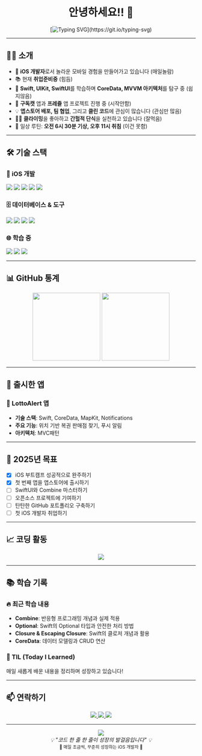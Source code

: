 <div align="center">

# 안녕하세요!! 👋

[![Typing SVG](https://readme-typing-svg.demolab.com?font=Fira+Code&pause=1000&color=21B5F7&width=500&lines=안녕하세요+iOS+개발자+양정무입니다!;Swift와+함께+성장하고+있습니다!;열심히+공부중!)](https://git.io/typing-svg)

</div>

---

## 🧑‍💻 소개

- 🍎 **iOS 개발자**로서 놀라운 모바일 경험을 만들어가고 있습니다 (매일놀람)
- 📚 현재 **취업준비중** (힘듬)
- 🌱 **Swift, UIKit, SwiftUI**를 학습하며 **CoreData, MVVM 아키텍처**를 탐구 중 (쉽지않음)
- 🎯 **구독캣** 앱과 **프레즐** 앱 프로젝트 진행 중 (시작안함)
- 💡 **앱스토어 배포, 팀 협업**, 그리고 **클린 코드**에 관심이 많습니다 (관심만 많음)
- 🧗‍♂️ **클라이밍**을 좋아하고 **간헐적 단식**을 실천하고 있습니다 (잘먹음)
- 📖 일상 루틴: **오전 6시 30분 기상, 오후 11시 취침** (이건 못함)

---

## 🛠️ 기술 스택

### 📱 iOS 개발
<p>
  <img src="https://img.shields.io/badge/Swift-FA7343?style=for-the-badge&logo=swift&logoColor=white"/>
  <img src="https://img.shields.io/badge/iOS-000000?style=for-the-badge&logo=ios&logoColor=white"/>
  <img src="https://img.shields.io/badge/Xcode-007ACC?style=for-the-badge&logo=Xcode&logoColor=white"/>
  <img src="https://img.shields.io/badge/UIKit-2396F3?style=for-the-badge&logo=uikit&logoColor=white"/>
  <img src="https://img.shields.io/badge/SwiftUI-0052CC?style=for-the-badge&logo=swift&logoColor=white"/>
</p>

### 🗄️ 데이터베이스 & 도구
<p>
  <img src="https://img.shields.io/badge/CoreData-FF6B35?style=for-the-badge&logo=apple&logoColor=white"/>
  <img src="https://img.shields.io/badge/Git-F05032?style=for-the-badge&logo=git&logoColor=white"/>
  <img src="https://img.shields.io/badge/GitHub-100000?style=for-the-badge&logo=github&logoColor=white"/>
  <img src="https://img.shields.io/badge/SnapKit-FF6B35?style=for-the-badge&logo=swift&logoColor=white"/>
</p>

### 🌐 학습 중
<p>
  <img src="https://img.shields.io/badge/Combine-B7178C?style=for-the-badge&logo=reactivex&logoColor=white"/>
  <img src="https://img.shields.io/badge/MVVM-4A90E2?style=for-the-badge&logo=architecture&logoColor=white"/>
  <img src="https://img.shields.io/badge/ARKit-000000?style=for-the-badge&logo=apple&logoColor=white"/>
</p>

---

## 📊 GitHub 통계

<div align="center">
  <img height="180em" src="https://github-readme-stats.vercel.app/api?username=jeongmuya&show_icons=true&theme=tokyonight&include_all_commits=true&count_private=true"/>
  <img height="180em" src="https://github-readme-stats.vercel.app/api/top-langs/?username=jeongmuya&layout=compact&langs_count=7&theme=tokyonight"/>
</div>

---

## 🚀 출시한 앱

### 📱 LottoAlert 앱
- **기술 스택**: Swift, CoreData, MapKit, Notifications
- **주요 기능**: 위치 기반 복권 판매점 찾기, 푸시 알림
- **아키텍처**: MVC패턴
---

## 🎯 2025년 목표

- [x] iOS 부트캠프 성공적으로 완주하기
- [x] 첫 번째 앱을 앱스토어에 출시하기
- [ ] SwiftUI와 Combine 마스터하기
- [ ] 오픈소스 프로젝트에 기여하기
- [ ] 탄탄한 GitHub 포트폴리오 구축하기
- [ ] 첫 iOS 개발자 취업하기

---

## 📈 코딩 활동

<div align="center">
  <a href="https://github.com/devxb/gitanimals">
    <img src="https://render.gitanimals.org/farms/jeongmuya"/>
  </a>
</div>

---

## 📚 학습 기록

### 🔥 최근 학습 내용
- **Combine**: 반응형 프로그래밍 개념과 실제 적용
- **Optional**: Swift의 Optional 타입과 안전한 처리 방법
- **Closure & Escaping Closure**: Swift의 클로저 개념과 활용
- **CoreData**: 데이터 모델링과 CRUD 연산

### 📖 TIL (Today I Learned)
매일 새롭게 배운 내용을 정리하며 성장하고 있습니다!

---

## 📫 연락하기

<div align="center">
  <a href="mailto:jeongmuya@gmail.com">
    <img src="https://img.shields.io/badge/이메일-D14836?style=for-the-badge&logo=gmail&logoColor=white"/>
  </a>
  <a href="https://linkedin.com/in/yourprofile">
    <img src="https://img.shields.io/badge/링크드인-0077B5?style=for-the-badge&logo=linkedin&logoColor=white"/>
  </a>
  <a href="https://velog.io/@jeongmuya/posts">
    <img src="https://img.shields.io/badge/블로그-FF5722?style=for-the-badge&logo=blogger&logoColor=white"/>
  </a>
</div>

---

<div align="center">
  <img src="https://komarev.com/ghpvc/?username=jeongmuya&color=blueviolet&style=for-the-badge"/>
</div>

<div align="center">
  <i>💡 "코드 한 줄 한 줄이 성장의 발걸음입니다" 💡</i>
</div>

<div align="center">
  <sub>🌱 매일 조금씩, 꾸준히 성장하는 iOS 개발자 🌱</sub>
</div>
